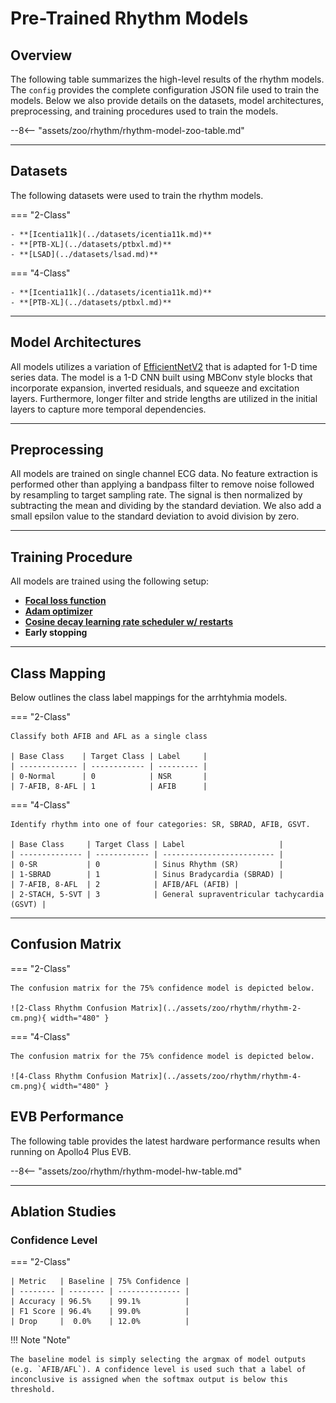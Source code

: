 # Pre-Trained Rhythm Models

## <span class="sk-h2-span">Overview</span>

The following table summarizes the high-level results of the rhythm models. The `config` provides the complete configuration JSON file used to train the models. Below we also provide details on the datasets, model architectures, preprocessing, and training procedures used to train the models.

--8<-- "assets/zoo/rhythm/rhythm-model-zoo-table.md"

---

## <span class="sk-h2-span">Datasets</span>

The following datasets were used to train the rhythm models.

=== "2-Class"

    - **[Icentia11k](../datasets/icentia11k.md)**
    - **[PTB-XL](../datasets/ptbxl.md)**
    - **[LSAD](../datasets/lsad.md)**

=== "4-Class"

    - **[Icentia11k](../datasets/icentia11k.md)**
    - **[PTB-XL](../datasets/ptbxl.md)**

---

## <span class="sk-h2-span">Model Architectures</span>

All models utilizes a variation of [EfficientNetV2](../models/efficientnet.md) that is adapted for 1-D time series data. The model is a 1-D CNN built using MBConv style blocks that incorporate expansion, inverted residuals, and squeeze and excitation layers. Furthermore, longer filter and stride lengths are utilized in the initial layers to capture more temporal dependencies.

---

## <span class="sk-h2-span"> Preprocessing</span>

All models are trained on single channel ECG data. No feature extraction is performed other than applying a bandpass filter to remove noise followed by resampling to target sampling rate. The signal is then normalized by subtracting the mean and dividing by the standard deviation. We also add a small epsilon value to the standard deviation to avoid division by zero.

---

## <span class="sk-h2-span"> Training Procedure </span>

All models are trained using the following setup:

- **[Focal loss function](https://arxiv.org/pdf/1708.02002.pdf)**
- **[Adam optimizer](https://arxiv.org/pdf/1412.6980.pdf)**
- **[Cosine decay learning rate scheduler w/ restarts](https://arxiv.org/pdf/1608.03983.pdf)**
- **Early stopping**

---

## <span class="sk-h2-span">Class Mapping</span>

Below outlines the class label mappings for the arrhtyhmia models.

=== "2-Class"

    Classify both AFIB and AFL as a single class

    | Base Class    | Target Class | Label     |
    | ------------- | ------------ | --------- |
    | 0-Normal      | 0            | NSR       |
    | 7-AFIB, 8-AFL | 1            | AFIB      |

=== "4-Class"

    Identify rhythm into one of four categories: SR, SBRAD, AFIB, GSVT.

    | Base Class     | Target Class | Label                     |
    | -------------- | ------------ | ------------------------- |
    | 0-SR           | 0            | Sinus Rhythm (SR)         |
    | 1-SBRAD        | 1            | Sinus Bradycardia (SBRAD) |
    | 7-AFIB, 8-AFL  | 2            | AFIB/AFL (AFIB) |
    | 2-STACH, 5-SVT | 3            | General supraventricular tachycardia (GSVT) |

---


## <span class="sk-h2-span">Confusion Matrix</span>

=== "2-Class"

    The confusion matrix for the 75% confidence model is depicted below.

    ![2-Class Rhythm Confusion Matrix](../assets/zoo/rhythm/rhythm-2-cm.png){ width="480" }

=== "4-Class"

    The confusion matrix for the 75% confidence model is depicted below.

    ![4-Class Rhythm Confusion Matrix](../assets/zoo/rhythm/rhythm-4-cm.png){ width="480" }


## <span class="sk-h2-span">EVB Performance</span>

The following table provides the latest hardware performance results when running on Apollo4 Plus EVB.

--8<-- "assets/zoo/rhythm/rhythm-model-hw-table.md"

---

<!-- ## <span class="sk-h2-span">Comparison</span> -->


## <span class="sk-h2-span">Ablation Studies</span>

### Confidence Level

=== "2-Class"

    | Metric   | Baseline | 75% Confidence |
    | -------- | -------- | -------------- |
    | Accuracy | 96.5%    | 99.1%          |
    | F1 Score | 96.4%    | 99.0%          |
    | Drop     |  0.0%    | 12.0%          |

!!! Note "Note"

    The baseline model is simply selecting the argmax of model outputs (e.g. `AFIB/AFL`). A confidence level is used such that a label of inconclusive is assigned when the softmax output is below this threshold.
